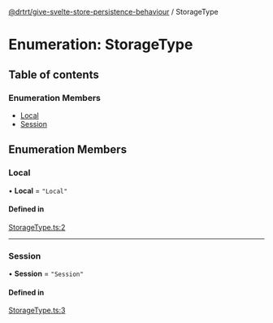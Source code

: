 [@drtrt/give-svelte-store-persistence-behaviour](../README.md) / StorageType

# Enumeration: StorageType

## Table of contents

### Enumeration Members

- [Local](StorageType.md#local)
- [Session](StorageType.md#session)

## Enumeration Members

### Local

• **Local** = ``"Local"``

#### Defined in

[StorageType.ts:2](https://github.com/drtrt-org/give-svelte-store-persistence-behaviour/blob/865030d/src/StorageType.ts#L2)

___

### Session

• **Session** = ``"Session"``

#### Defined in

[StorageType.ts:3](https://github.com/drtrt-org/give-svelte-store-persistence-behaviour/blob/865030d/src/StorageType.ts#L3)
